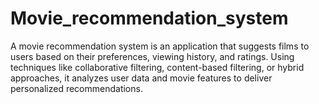 # Movie_recommendation_system

A movie recommendation system is an application that suggests films to users based on their preferences, viewing history, and ratings. Using techniques like collaborative filtering, content-based filtering, or hybrid approaches, it analyzes user data and movie features to deliver personalized recommendations. 
